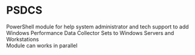 # PSDCS
PowerShell module for help system administrator and tech support to add Windows Performance Data Collector Sets to Windows Servers and Workstations  
Module can works in parallel
